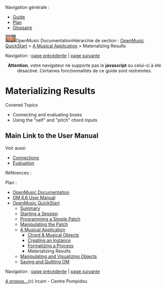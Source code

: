 <div id="tplf" class="tplPage">

<div id="tplh">

<span class="hidden">Navigation générale : </span>

  - [<span>Guide</span>](OM-Documentation.md)
  - [<span>Plan</span>](OM-Documentation_1.md)
  - [<span>Glossaire</span>](OM-Documentation_2.md)

</div>

<div id="tplt">

![empty.gif](../tplRes/page/empty.gif)![logoom1.png](../res/logoom1.png)<span class="tplTi">OpenMusic
Documentation</span><span class="sw_outStack_navRoot"><span class="hidden">Hiérarchie
de section : </span>[<span>OpenMusic
QuickStart</span>](QuickStart-Chapters.md)<span class="stkSep"> \>
</span>[<span>A Musical
Application</span>](4_MusicalAp.md)<span class="stkSep"> \>
</span><span class="stkSel_yes"><span>Materializing
Results</span></span></span>

</div>

<div class="tplNav">

<span class="hidden">Navigation : </span>[<span>page
précédente</span>](4cApplication.md "page précédente(Formalizing a Process)")<span class="hidden">
| </span>[<span>page
suivante</span>](5_CompletEdition.md "page suivante(Manipulating and Visualizing Objects)")

</div>

<div id="tplc" class="tplc_out_yes">

<div style="text-align: center;">

**Attention**, votre navigateur ne supporte pas le **javascript** ou
celui-ci à été désactivé. Certaines fonctionnalités de ce guide sont
restreintes.

</div>

<div class="headCo">

# <span>Materializing Results</span>

<div class="headCo_co">

<div>

<div class="bloc note">

<div class="bloc_ti note_ti">

<span>Covered Topics</span>

</div>

<div class="txt">

  - <span>Connecting and evaluating boxes</span>
  - <span>Using the "self" and "pitch" chord inputs </span>

</div>

</div>

<div class="infobloc">

<div class="media">

</div>

</div>

<div class="part">

## <span>Main Link to the User Manual</span>

<div class="part_co">

<div class="infobloc">

<div class="linkSet">

<div class="linkSet_ti">

<span>Voir aussi</span>

</div>

<div class="linkUL">

  - [<span>Connections</span>](Connections.md)
  - [<span>Evaluation</span>](Evaluation.md)

</div>

</div>

</div>

</div>

</div>

</div>

</div>

</div>

<span class="hidden">Références : </span>

</div>

<div id="tplo" class="tplo_out_yes">

<div class="tplOTp">

<div class="tplOBm">

<div id="mnuFrm">

<span class="hidden">Plan :</span>

<div id="mnuFrmUp" onmouseout="menuScrollTiTask.fSpeed=0;" onmouseover="if(menuScrollTiTask.fSpeed&gt;=0) {menuScrollTiTask.fSpeed=-2; scTiLib.addTaskNow(menuScrollTiTask);}" onclick="menuScrollTiTask.fSpeed-=2;" style="display: none;">

<span id="mnuFrmUpLeft">[](#)</span><span id="mnuFrmUpCenter"></span><span id="mnuFrmUpRight"></span>

</div>

<div id="mnuScroll">

  - [<span>OpenMusic Documentation</span>](OM-Documentation.md)
  - [<span>OM 6.6 User Manual</span>](OM-User-Manual.md)
  - [<span>OpenMusic QuickStart</span>](QuickStart-Chapters.md)
      - [<span>Summary</span>](Intro_1.md)
      - [<span>Starting a Session</span>](1_StartSession.md)
      - [<span>Programming a Simple Patch</span>](2_progpatch.md)
      - [<span>Manipulating the Patch</span>](3ManipPatch.md)
      - [<span>A Musical Application</span>](4_MusicalAp.md)
          - [<span>Chord & Musical Objects</span>](4aApplication.md)
          - [<span>Creating an Instance</span>](4bApplication.md)
          - [<span>Formalizing a Process</span>](4cApplication.md)
          - <span id="i1" class="outLeftSel_yes"><span>Materializing
            Results</span></span>
      - [<span>Manipulating and Visualizing
        Objects</span>](5_CompletEdition.md)
      - [<span>Saving and Quitting OM</span>](6_Quit.md)

</div>

<div id="mnuFrmDown" onmouseout="menuScrollTiTask.fSpeed=0;" onmouseover="if(menuScrollTiTask.fSpeed&lt;=0) {menuScrollTiTask.fSpeed=2; scTiLib.addTaskNow(menuScrollTiTask);}" onclick="menuScrollTiTask.fSpeed+=2;" style="display: none;">

<span id="mnuFrmDownLeft">[](#)</span><span id="mnuFrmDownCenter"></span><span id="mnuFrmDownRight"></span>

</div>

</div>

</div>

</div>

</div>

<div class="tplNav">

<span class="hidden">Navigation : </span>[<span>page
précédente</span>](4cApplication.md "page précédente(Formalizing a Process)")<span class="hidden">
| </span>[<span>page
suivante</span>](5_CompletEdition.md "page suivante(Manipulating and Visualizing Objects)")

</div>

<div id="tplb">

[<span>A propos...</span>](OM-Documentation_3.md)(c) Ircam - Centre
Pompidou

</div>

</div>
